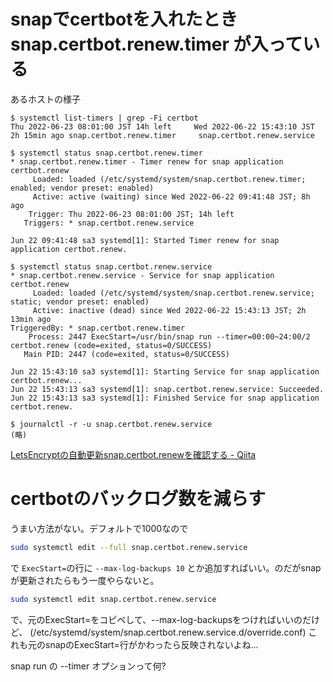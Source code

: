 # snapでcertbotを入れたとき snap.certbot.renew.timer が入っている

あるホストの様子
```
$ systemctl list-timers | grep -Fi certbot
Thu 2022-06-23 08:01:00 JST 14h left     Wed 2022-06-22 15:43:10 JST 2h 15min ago snap.certbot.renew.timer     snap.certbot.renew.service

$ systemctl status snap.certbot.renew.timer
* snap.certbot.renew.timer - Timer renew for snap application certbot.renew
     Loaded: loaded (/etc/systemd/system/snap.certbot.renew.timer; enabled; vendor preset: enabled)
     Active: active (waiting) since Wed 2022-06-22 09:41:48 JST; 8h ago
    Trigger: Thu 2022-06-23 08:01:00 JST; 14h left
   Triggers: * snap.certbot.renew.service

Jun 22 09:41:48 sa3 systemd[1]: Started Timer renew for snap application certbot.renew.

$ systemctl status snap.certbot.renew.service
* snap.certbot.renew.service - Service for snap application certbot.renew
     Loaded: loaded (/etc/systemd/system/snap.certbot.renew.service; static; vendor preset: enabled)
     Active: inactive (dead) since Wed 2022-06-22 15:43:13 JST; 2h 13min ago
TriggeredBy: * snap.certbot.renew.timer
    Process: 2447 ExecStart=/usr/bin/snap run --timer=00:00~24:00/2 certbot.renew (code=exited, status=0/SUCCESS)
   Main PID: 2447 (code=exited, status=0/SUCCESS)

Jun 22 15:43:10 sa3 systemd[1]: Starting Service for snap application certbot.renew...
Jun 22 15:43:13 sa3 systemd[1]: snap.certbot.renew.service: Succeeded.
Jun 22 15:43:13 sa3 systemd[1]: Finished Service for snap application certbot.renew.

$ journalctl -r -u snap.certbot.renew.service
(略)
```

[LetsEncryptの自動更新snap.certbot.renewを確認する - Qiita](https://qiita.com/woonotch/items/b1208dd792be00e6c447)


# certbotのバックログ数を減らす

うまい方法がない。デフォルトで1000なので

```bash
sudo systemctl edit --full snap.certbot.renew.service
```
で `ExecStart=`の行に `--max-log-backups 10` とか追加すればいい。のだがsnapが更新されたらもう一度やらないと。

```bash
sudo systemctl edit snap.certbot.renew.service
```
で、元のExecStart=をコピペして、--max-log-backupsをつければいいのだけど、
(/etc/systemd/system/snap.certbot.renew.service.d/override.conf)
これも元のsnapのExecStart=行がかわったら反映されないよね...

snap run の --timer オプションって何?
